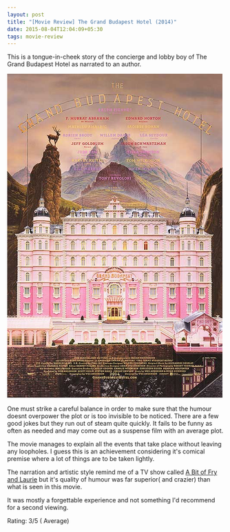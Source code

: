 ```yaml
---
layout: post
title: "[Movie Review] The Grand Budapest Hotel (2014)"
date: 2015-08-04T12:04:09+05:30
tags: movie-review
---
```


This is a tongue-in-cheek story of the concierge and lobby boy of The Grand Budapest Hotel as narrated to an author.

![The Grant Budapest Hotel (2014)](/img/movie-poster-the-grand-budapest-hotel.jpg 'The Grand Budapest Hotel (2014')

One must strike a careful balance in order to make sure that the humour doesnt overpower the plot or is too invisible to be noticed.
There are a few good jokes but they run out of steam quite quickly.
It fails to be funny as often as needed and may come out as a suspense film with an average plot.

The movie manages to explain all the events that take place without leaving any loopholes.
I guess this is an achievement considering it's comical premise where a lot of things are to be taken lightly.

The narration and artistic style remind me of a TV show called [A Bit of Fry and Laurie](http://en.wikipedia.org/wiki/A_Bit_of_Fry_and_Laurie) but it's quality of humour was far superior( and crazier) than what is seen in this movie.

It was mostly a forgettable experience and not something I'd recommend for a second viewing.

Rating: 3/5 ( Average)
